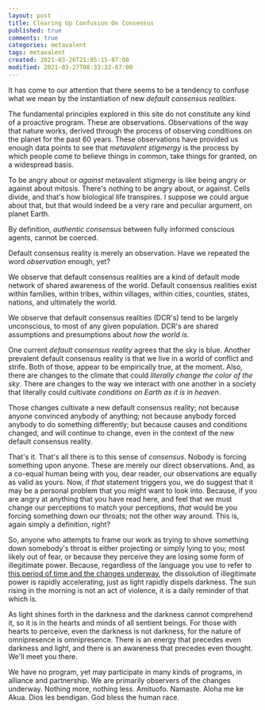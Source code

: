 ```yaml
---
layout: post
title: Clearing Up Confusion On Consensus
published: true
comments: true
categories: metavalent
tags: metavalent
created: 2021-03-26T21:05:15-07:00
modified: 2021-03-27T08:33:32-07:00
---
```


It has come to our attention that there seems to be a tendency to confuse what we mean by the instantiation of new *default consensus realities.*

The fundamental principles explored in this site do not constitute any kind of a proactive program. These are observations. Observations of the way that nature works, derived through the process of observing conditions on the planet for the past 60 years. These observations have provided us enough data points to see that *metavalent stigmergy* is the process by which people come to believe things in common, take things for granted, on a widespread basis.

To be angry about or *against* metavalent stigmergy is like being angry or against about mitosis. There's nothing to be angry about, or against. Cells divide, and that's how biological life transpires. I suppose we could argue about that, but that would indeed be a very rare and peculiar argument, on planet Earth.

By definition, *authentic consensus* between fully informed conscious agents, cannot be coerced.

Default consensus reality is merely an observation. Have we repeated the word *observation* enough, yet?

We observe that default consensus realities are a kind of default mode network of shared awareness of the world. Default consensus realities exist within families, within tribes, within villages, within cities, counties, states, nations, and ultimately the world.

We observe that default consensus realities (DCR's) tend to be largely unconscious, to most of any given population. DCR's are shared assumptions and presumptions about *how the world is*.

One current *default consensus reality* agrees that the sky is blue. Another prevalent default consensus reality is that we live in a world of conflict and strife. Both of those, appear to be empirically true, at the moment. Also, there are changes to the climate that could *literally change the color of the sky*. There are changes to the way we interact with one another in a society that literally could cultivate *conditions on Earth as it is in heaven*.

Those changes cultivate a new default consensus reality; not because anyone convinced anybody of anything; not because anybody forced anybody to do something differently; but because causes and conditions changed, and will continue to change, even in the context of the new default consensus reality.

That's it. That's all there is to this sense of *consensus*. Nobody is forcing something upon anyone. These are merely our direct observations. And, as a co-equal human being with you, dear reader, our observations are equally as valid as yours. Now, if *that* statement triggers you, we do suggest that it may be a personal problem that you might want to look into. Because, if you are angry at anything that you have read here, and feel that we must change our perceptions to match your perceptions, *that* would be you forcing something down our throats; not the other way around. This is, again simply a definition, right?

So, anyone who attempts to frame our work as trying to shove something down somebody's throat is either projecting or simply lying to you; most likely out of fear, or because they perceive they are losing some form of illegitimate power. Because, regardless of the language you use to refer to [this period of time and the changes underway](/_posts/2021-03-27-07-25-50-Spelunking-Equality.md), the dissolution of illegitimate power is rapidly accelerating, just as light rapidly dispels darkness. The sun rising in the morning is not an act of violence, it is a daily reminder of that which is.

As light shines forth in the darkness and the darkness cannot comprehend it, so it is in the hearts and minds of all sentient beings. For those with hearts to perceive, even the darkness is not darkness, for the nature of omnipresence is omnipresence. There is an energy that precedes even darkness and light, and there is an awareness that precedes even thought. We'll meet you there.

We have no program, yet may participate in many kinds of programs, in alliance and partnership. We are primarily observers of the changes underway. Nothing more, nothing less. Amituofo. Namaste. Aloha me ke Akua. Dios les bendigan. God bless the human race.